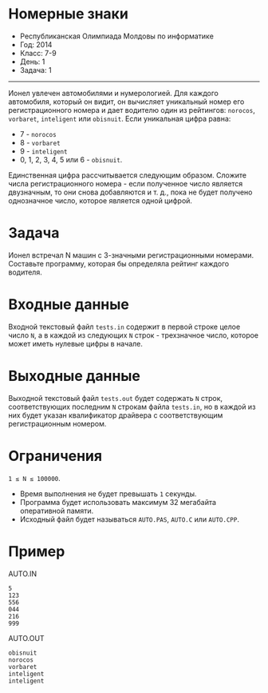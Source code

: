 # Номерные знаки
* Республиканская Олимпиада Молдовы по информатике
* Год: 2014
* Класс: 7-9
* День: 1
* Задача: 1

---

Ионел увлечен автомобилями и нумерологией. 
Для каждого автомобиля, который он видит, он вычисляет уникальный номер его регистрационного номера 
и дает водителю один из рейтингов: 
`norocos`, `vorbaret`, `inteligent` или `obisnuit`. Если уникальная цифра равна:
* 7 - `norocos`
* 8 - `vorbaret`
* 9 - `inteligent`
* 0, 1, 2, 3, 4, 5 или 6 - `obisnuit`.

Единственная цифра рассчитывается следующим образом. Сложите числа
регистрационного номера - если полученное число является двузначным, то они снова добавляются и т. д., 
пока не будет получено однозначное число, которое является одной цифрой.

# Задача 
Ионел встречал N машин с 3-значными регистрационными номерами. 
Составьте программу, которая бы определяла рейтинг каждого водителя.

# Входные данные 
Входной текстовый файл `tests.in` содержит в первой строке целое число `N`, 
а в каждой из следующих `N` строк - трехзначное число, которое может иметь нулевые цифры в начале.

# Выходные данные 
Выходной текстовый файл `tests.out` будет содержать `N` строк, 
соответствующих последним `N` строкам файла `tests.in`, 
но в каждой из них будет указан квалификатор драйвера с соответствующим регистрационным номером.

# Ограничения 
`1 ≤ N ≤ 100000`. 
* Время выполнения не будет превышать `1` секунды. 
* Программа будет использовать максимум 32 мегабайта оперативной памяти. 
* Исходный файл будет называться `AUTO.PAS`, `AUTO.C` или `AUTO.CPP`.

# Пример

AUTO.IN
```
5
123
556
044
216
999
```

AUTO.OUT
```
obisnuit
norocos
vorbaret
inteligent
inteligent
```
      
